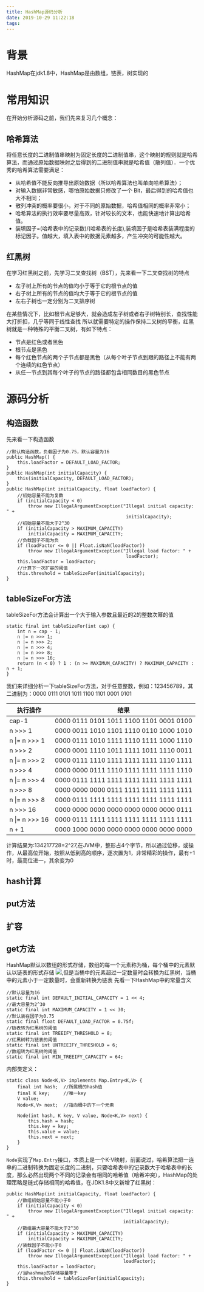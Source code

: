 ```yaml
---
title: HashMap源码分析
date: 2019-10-29 11:22:18
tags:
---
```


# 背景

HashMap在jdk1.8中，HashMap是由数组，链表，树实现的

# 常用知识

在开始分析源码之前，我们先来复习几个概念：

## 哈希算法

将任意长度的二进制值串映射为固定长度的二进制值串，这个映射的规则就是哈希算法，而通过原始数据映射之后得到的二进制值串就是哈希值（散列值）．一个优秀的哈希算法需要满足：

- 从哈希值不能反向推导出原始数据（所以哈希算法也叫单向哈希算法）；
- 对输入数据非常敏感，哪怕原始数据只修改了一个 Bit，最后得到的哈希值也大不相同；
- 散列冲突的概率要很小，对于不同的原始数据，哈希值相同的概率非常小；
- 哈希算法的执行效率要尽量高效，针对较长的文本，也能快速地计算出哈希值。
- 装填因子=(哈希表中的记录数)/(哈希表的长度),装填因子是哈希表装满程度的标记因子。值越大，填入表中的数据元素越多，产生冲突的可能性越大。

## 红黑树
在学习红黑树之前，先学习二叉查找树（BST），先来看一下二叉查找树的特点
- 左子树上所有的节点的值均小于等于它的根节点的值
- 右子树上所有的节点的值均大于等于它的根节点的值
- 左右子树也一定分别为二叉排序树

在某些情况下，比如根节点足够大，就会造成左子树或者右子树特别长，查找性能大打折扣，几乎等同于线性查找
所以就需要特定的操作保持二叉树的平衡，红黑树就是一种特殊的平衡二叉树，有如下特点：
- 节点是红色或者黑色
- 根节点是黑色
- 每个红色节点的两个子节点都是黑色（从每个叶子节点到跟的路径上不能有两个连续的红色节点）
- 从任一节点到其每个叶子的节点的路径都包含相同数目的黑色节点

# 源码分析

## 构造函数
先来看一下构造函数
```
//默认构造函数，负载因子为0.75，默认容量为16
public HashMap() {
    this.loadFactor = DEFAULT_LOAD_FACTOR;
}
public HashMap(int initialCapacity) {
    this(initialCapacity, DEFAULT_LOAD_FACTOR);
}
public HashMap(int initialCapacity, float loadFactor) {
    //初始容量不能为复数
    if (initialCapacity < 0)
        throw new IllegalArgumentException("Illegal initial capacity: " +
                                            initialCapacity);
    //初始容量不能大于2^30
    if (initialCapacity > MAXIMUM_CAPACITY)
        initialCapacity = MAXIMUM_CAPACITY;
    //负载因子不能为负
    if (loadFactor <= 0 || Float.isNaN(loadFactor))
        throw new IllegalArgumentException("Illegal load factor: " +
                                            loadFactor);
    this.loadFactor = loadFactor;
    //计算下一次扩容的阈值
    this.threshold = tableSizeFor(initialCapacity);
}
```
## tableSizeFor方法
tableSizeFor方法会计算出一个大于输入参数且最近的2的整数次幂的值
```
static final int tableSizeFor(int cap) {
    int n = cap - 1;
    n |= n >>> 1;
    n |= n >>> 2;
    n |= n >>> 4;
    n |= n >>> 8;
    n |= n >>> 16;
    return (n < 0) ? 1 : (n >= MAXIMUM_CAPACITY) ? MAXIMUM_CAPACITY : n + 1;
}
```
我们来详细分析一下tableSizeFor方法，对于任意整数，例如：123456789，其二进制为：0000 0111 0101 1011 1100 1101 0001 0101‬

执行操作|结果
-|-|
cap-1|0000 0111 0101 1011 1100 1101 0001 0100
n >>> 1|0000 0011 1010 1101 1110 0110 1000 1010
n \|= n >>> 1|0000 0111 1010 1111 1110 1111 1000 1110
n >>> 2|0000 0001 1110 1011 1111 1011 1110 0011
n \|= n >>> 2| 0000 0111 1110 1111 1111 1111 1110 1111
n >>> 4|0000 0000 0111 1110 1111 1111 1111 1110
n \|= n >>> 4|0000 0111 1111 1111 1111 1111 1111 1111
n >>> 8|0000 0000 0000 0111 1111 1111 1111 1111
n \|= n >>> 8|0000 0111 1111 1111 1111 1111 1111 1111
n >>> 16|0000 0000 0000 0000 0000 0000 0000 0111
n \|= n >>> 16|0000 0111 1111 1111 1111 1111 1111 1111
n + 1|0000 1000 0000 0000 0000 0000 0000 0000

计算结果为:‭134217728‬=2^27,在JVM中，整形占4个字节，所以通过位移，或操作，从最高位开始，按照从低到高的顺序，逐次置为1，非常精彩的操作，最有+1时，最高位进一，其余变为0

## hash计算

## put方法

## 扩容

## get方法

HashMap默认以数组的形式存储，数组的每一个元素称为桶，每个桶中的元素默认以链表的形式存储
![](HashMap.png),但是当桶中的元素超过一定数量时会转换为红黑树，当桶中的元素小于一定数量时，会重新转换为链表
先看一下HashMap中的常量含义
```
//默认容量为16
static final int DEFAULT_INITIAL_CAPACITY = 1 << 4;
//最大容量为2^30
static final int MAXIMUM_CAPACITY = 1 << 30;
//默认装在因子为0.75
static final float DEFAULT_LOAD_FACTOR = 0.75f;
//链表转为红黑树的阈值
static final int TREEIFY_THRESHOLD = 8;
//红黑树转为链表的阈值
static final int UNTREEIFY_THRESHOLD = 6;
//数组转为红黑树的阈值
static final int MIN_TREEIFY_CAPACITY = 64;
```
内部类定义：

```
static class Node<K,V> implements Map.Entry<K,V> {
    final int hash;  //所属桶的hash值
    final K key;     //唯一key
    V value;         
    Node<K,V> next;  //指向桶中的下一个元素

    Node(int hash, K key, V value, Node<K,V> next) {
        this.hash = hash;
        this.key = key;
        this.value = value;
        this.next = next;
    }
}
```

`Node`实现了`Map.Entry`接口，本质上是一个K-V映射，前面说过，哈希算法把一连串的二进制转换为固定长度的二进制，只要哈希表中的记录数大于哈希表中的长度，那么必然出现两个不同的记录会有相同的哈希值（哈希冲突），HashMap的处理策略是链式存储相同的哈希值，在JDK1.8中又新增了红黑树：

```
public HashMap(int initialCapacity, float loadFactor) {
    //数组初始容量不能小于0
    if (initialCapacity < 0)
        throw new IllegalArgumentException("Illegal initial capacity: " +
                                           initialCapacity);
    //数组最大容量不能大于2^30
    if (initialCapacity > MAXIMUM_CAPACITY)
        initialCapacity = MAXIMUM_CAPACITY;
    //装载因子不能小于0
    if (loadFactor <= 0 || Float.isNaN(loadFactor))
        throw new IllegalArgumentException("Illegal load factor: " +
                                           loadFactor);
    this.loadFactor = loadFactor;
    //当hashmap的存储容量等于
    this.threshold = tableSizeFor(initialCapacity);
}
```
